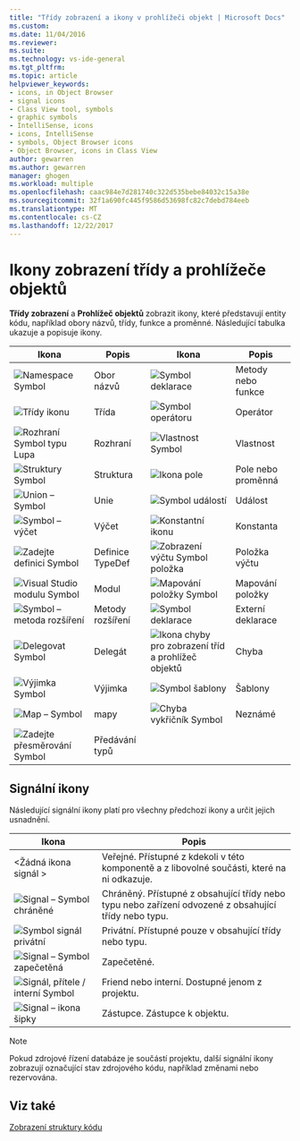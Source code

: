 ```yaml
---
title: "Třídy zobrazení a ikony v prohlížeči objekt | Microsoft Docs"
ms.custom: 
ms.date: 11/04/2016
ms.reviewer: 
ms.suite: 
ms.technology: vs-ide-general
ms.tgt_pltfrm: 
ms.topic: article
helpviewer_keywords:
- icons, in Object Browser
- signal icons
- Class View tool, symbols
- graphic symbols
- IntelliSense, icons
- icons, IntelliSense
- symbols, Object Browser icons
- Object Browser, icons in Class View
author: gewarren
ms.author: gewarren
manager: ghogen
ms.workload: multiple
ms.openlocfilehash: caac984e7d281740c322d535bebe84032c15a38e
ms.sourcegitcommit: 32f1a690fc445f9586d53698fc82c7debd784eeb
ms.translationtype: MT
ms.contentlocale: cs-CZ
ms.lasthandoff: 12/22/2017
---
```

# <a name="class-view-and-object-browser-icons"></a>Ikony zobrazení třídy a prohlížeče objektů

**Třídy zobrazení** a **Prohlížeč objektů** zobrazit ikony, které představují entity kódu, například obory názvů, třídy, funkce a proměnné. Následující tabulka ukazuje a popisuje ikony.

|Ikona|Popis|Ikona|Popis|
|----------|-----------------|----------|-----------------|
|![Namespace Symbol](../ide/media/vxnamespace_icon.gif "vxNamespace_Icon")|Obor názvů|![Symbol deklarace](../ide/media/vxmethod_icon.gif "vxMethod_Icon")|Metody nebo funkce|
|![Třídy ikonu](../ide/media/vxclass_icon.gif "vxClass_Icon")|Třída|![Symbol operátoru](../ide/media/vxoperator_icon.gif "vxOperator_Icon")|Operátor|  
|![Rozhraní Symbol typu Lupa](../ide/media/vxinterface_icon.gif "vxInterface_Icon")|Rozhraní|![Vlastnost Symbol](../ide/media/vxproperty_icon.gif "vxProperty_Icon")|Vlastnost|
|![Struktury Symbol](../ide/media/vxstruct_icon.gif "vxStruct_Icon")|Struktura|![Ikona pole](../ide/media/vxfield_icon.gif "vxField_Icon")|Pole nebo proměnná|  
|![Union – Symbol](../ide/media/vxunion_icon.gif "vxUnion_Icon")|Unie|![Symbol událostí](../ide/media/vxevent_icon.gif "vxEvent_Icon")|Událost|  
|![Symbol – výčet](../ide/media/vxenum_icon.gif "vxEnum_Icon")|Výčet|![Konstantní ikonu](../ide/media/vxconstant_icon.gif "vxConstant_Icon")|Konstanta|  
|![Zadejte definici Symbol](../ide/media/vxtypedef_icon.gif "vxTypeDef_Icon")|Definice TypeDef|![Zobrazení výčtu Symbol položka](../ide/media/vxenumitem_icon.gif "vxEnumItem_Icon")|Položka výčtu|  
|![Visual Studio modulu Symbol](../ide/media/vxmodule_icon.gif "vxModule_Icon")|Modul|![Mapování položky Symbol](../ide/media/vxmapitem_icon.gif "vxMapItem_Icon")|Mapování položky|  
|![Symbol – metoda rozšíření](../ide/media/extensionmethod.gif "ExtensionMethod")|Metody rozšíření|![Symbol deklarace](../ide/media/vxmethod_icon.gif "vxMethod_Icon")|Externí deklarace|  
|![Delegovat Symbol](../ide/media/vxdelegate_icon.gif "vxDelegate_Icon")|Delegát|![Ikona chyby pro zobrazení tříd a prohlížeč objektů](../ide/media/erroricon.gif "ErrorIcon")|Chyba|  
|![Výjimka Symbol](../ide/media/vxexception_icon.gif "vxException_Icon")|Výjimka|![Symbol šablony](../ide/media/vxtemplate_icon.gif "vxTemplate_Icon")|Šablony|  
|![Map – Symbol](../ide/media/vxmap_icon.gif "vxMap_Icon")|mapy|![Chyba vykřičník Symbol](../ide/media/vxerror_icon.gif "vxError_Icon")|Neznámé|  
|![Zadejte přesměrování Symbol](../ide/media/ob_type_forward.gif "ob_type_forward")|Předávání typů|||  

## <a name="signal-icons"></a>Signální ikony

Následující signální ikony platí pro všechny předchozí ikony a určit jejich usnadnění.

|Ikona|Popis|
|----------|-----------------|  
|\<Žádná ikona signál >|Veřejné. Přístupné z kdekoli v této komponentě a z libovolné součásti, které na ni odkazuje.|  
|![Signal – Symbol chráněné](../ide/media/vxsignal_icon_key.gif "vxSignal_Icon_Key")|Chráněný. Přístupné z obsahující třídy nebo typu nebo zařízení odvozené z obsahující třídy nebo typu.|  
|![Symbol signál privátní](../ide/media/vxsignal_icon_lock.gif "vxSignal_Icon_Lock")|Privátní. Přístupné pouze v obsahující třídy nebo typu.|  
|![Signal – Symbol zapečetěná](../ide/media/vxsignal_icon_envelope.gif "vxSignal_Icon_Envelope")|Zapečetěné.|  
|![Signál, přítele &#47; interní Symbol](../ide/media/vxsignal_icon_diamond.gif "vxSignal_Icon_Diamond")|Friend nebo interní. Dostupné jenom z projektu.|  
|![Signal – ikona šipky](../ide/media/vxsignal_icon_arrow.gif "vxSignal_Icon_Arrow")|Zástupce. Zástupce k objektu.|

> [!NOTE]
> Pokud zdrojové řízení databáze je součástí projektu, další signální ikony zobrazují označující stav zdrojového kódu, například změnami nebo rezervována.

## <a name="see-also"></a>Viz také

[Zobrazení struktury kódu](../ide/viewing-the-structure-of-code.md)